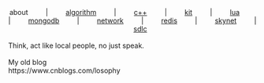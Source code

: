 <div align="center">
 about
&emsp;&emsp; | &emsp;&emsp;
<a href="https://github.com/losophy/algorithm/blob/master/README.md"> algorithm</a>
&emsp;&emsp; | &emsp;&emsp;
<a href="https://github.com/losophy/cc11/blob/master/README.md"> c++</a>
&emsp;&emsp; | &emsp;&emsp;
<a href="https://github.com/losophy/raindrop/blob/master/content/README_kit.md"> kit</a>
 &emsp;&emsp; | &emsp;&emsp;
<a href="https://github.com/losophy/raindrop/blob/master/content/README_lua.md"> lua</a>
&emsp;&emsp; | &emsp;&emsp;
<a href="https://github.com/losophy/raindrop/blob/master/content/README_mongodb.md"> mongodb</a>
&emsp;&emsp; | &emsp;&emsp;
<a href="https://github.com/losophy/raindrop/blob/master/content/README_network.md"> network</a>
&emsp;&emsp; | &emsp;&emsp;
<a href="https://github.com/losophy/raindrop/blob/master/content/README_redis.md"> redis</a>
 &emsp;&emsp; | &emsp;&emsp;
<a href="https://github.com/losophy/skynet/blob/master/doc/README_skynet.md"> skynet</a>
  &emsp;&emsp; | &emsp;&emsp;
<a href="https://github.com/losophy/raindrop/blob/master/content/README_sdlc.md"> sdlc</a>

</div> 
<br>

<div>
Think, act like local people, no just speak.<br><br>
My old blog<br>
https://www.cnblogs.com/losophy
<div>


